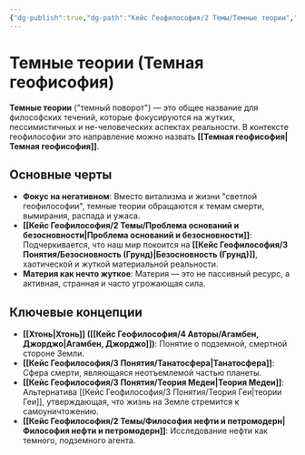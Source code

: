 ```yaml
---
{"dg-publish":true,"dg-path":"Кейс Геофилософия/2 Темы/Темные теории","permalink":"/kejs-geofilosofiya/2-temy/temnye-teorii/","dgShowLocalGraph":true}
---
```


# Темные теории (Темная геофисофия)

**Темные теории** ("темный поворот") — это общее название для философских течений, которые фокусируются на жутких, пессимистичных и не-человеческих аспектах реальности. В контексте геофилософии это направление можно назвать **[[Темная геофисофия\|Темная геофисофия]]**.

## Основные черты
- **Фокус на негативном**: Вместо витализма и жизни "светлой геофилософии", темные теории обращаются к темам смерти, вымирания, распада и ужаса.
- **[[Кейс Геофилософия/2 Темы/Проблема оснований и безосновности\|Проблема оснований и безосновности]]**: Подчеркивается, что наш мир покоится на **[[Кейс Геофилософия/3 Понятия/Безосновность (Грунд)\|Безосновность (Грунд)]]**, хаотической и жуткой материальной реальности.
- **Материя как нечто жуткое**: Материя — это не пассивный ресурс, а активная, странная и часто угрожающая сила.

## Ключевые концепции
- **[[Хтонь\|Хтонь]] ([[Кейс Геофилософия/4 Авторы/Агамбен, Джорджо\|Агамбен, Джорджо]])**: Понятие о подземной, смертной стороне Земли.
- **[[Кейс Геофилософия/3 Понятия/Танатосфера\|Танатосфера]]**: Сфера смерти, являющаяся неотъемлемой частью планеты.
- **[[Кейс Геофилософия/3 Понятия/Теория Медеи\|Теория Медеи]]**: Альтернатива [[Кейс Геофилософия/3 Понятия/Теория Геи\|теории Геи]], утверждающая, что жизнь на Земле стремится к самоуничтожению.
- **[[Кейс Геофилософия/2 Темы/Философия нефти и петромодерн\|Философия нефти и петромодерн]]**: Исследование нефти как темного, подземного агента.